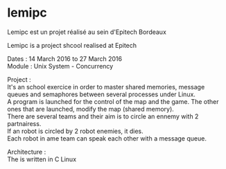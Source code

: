 # lemipc

<p>Lemipc est un projet réalisé au sein d'Epitech Bordeaux</p>
<p>Lemipc is a project shcool realised at Epitech</p>
<p>Dates : 14 March 2016 to 27 March 2016<br/>
Module : Unix System - Concurrency</p>

<p>Project :<br/>
<!--Il s'agit d'un exercice visant à maîtriser les mémoires partagées, message queues et sémaphores entre plusieurs<br/>
programmes ou processus. Il y a un programme lancé correspondant au contrôle de la map et du jeu.<br/>
Les autres programmes lancés sont des IA venant modifier la map (mémoire partagée).<br/>
Il y a plusieur équipes le but de chaque équipe est de entourer un adversaire à l'aide d'un<br/>
autre équipié. Si un robot est entouré par deux robots adverse il meurt.<br/>
Chaques équipes peuvent communiquer entre elle grace à un message queue.</p>-->
It's an school exercice in order to master shared memories, message queues and semaphores between several processes under Linux.<br/>
A program is launched for the control of the map and the game.<br.>
The other ones that are launched, modify the map (shared memory).<br/>
There are several teams and their aim is to circle an ennemy with 2 partnairess.<br/>
If an robot is circled by 2 robot enemies, it dies.<br/>
Each robot in ame team can speak each other with a message queue.</p>

<p>Architecture :<br />
The is written in C Linux</p>


